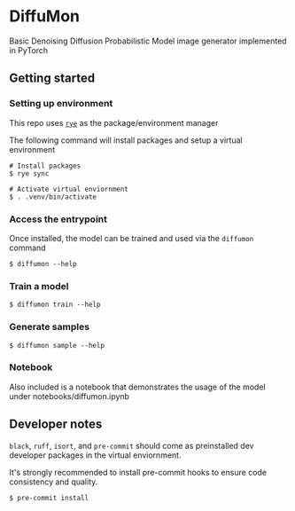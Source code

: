 # DiffuMon
Basic Denoising Diffusion Probabilistic Model image generator implemented in PyTorch


## Getting started

### Setting up environment
This repo uses [`rye`](https://rye.astral.sh/guide/installation/) as the package/environment manager

The following command will install packages and setup a virtual environment
```
# Install packages
$ rye sync

# Activate virtual enviornment
$ . .venv/bin/activate
```


### Access the entrypoint

Once installed, the model can be trained and used via the `diffumon` command
```
$ diffumon --help
```

### Train a model

```
$ diffumon train --help
```

### Generate samples

```
$ diffumon sample --help
```

### Notebook

Also included is a notebook that demonstrates the usage of the model under notebooks/diffumon.ipynb

## Developer notes

`black`, `ruff`, `isort`, and `pre-commit` should come as preinstalled dev developer packages in the virtual enviornment.

It's strongly recommended to install pre-commit hooks to ensure code consistency and quality.

```
$ pre-commit install
```